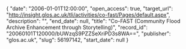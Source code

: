 {
  "date": "2006-01-01T12:00:00", 
  "open_access": true, 
  "target_url": "http://insight.glos.ac.uk/tli/activities/co-fast/Pages/default.aspx", 
  "description": "", 
  "end_date": null, 
  "title": "Co-FAST (Community Flood Archive Enhancement through Storytelling)", 
  "record_id": "20060101T120000/bUWzqS9PZZSeXriPD3s8WA==", 
  "publisher": "glos.ac.uk", 
  "slug": 56197142, 
  "start_date": null
}


